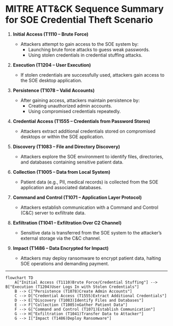 # MITRE ATT&CK Sequence Summary for SOE Credential Theft Scenario

1. **Initial Access (T1110 – Brute Force)**  
   - Attackers attempt to gain access to the SOE system by:
     - Launching brute force attacks to guess weak passwords.
     - Using stolen credentials in credential stuffing attacks.

2. **Execution (T1204 – User Execution)**  
   - If stolen credentials are successfully used, attackers gain access to the SOE desktop application.

3. **Persistence (T1078 – Valid Accounts)**  
   - After gaining access, attackers maintain persistence by:
     - Creating unauthorized admin accounts.
     - Using compromised credentials repeatedly.

4. **Credential Access (T1555 – Credentials from Password Stores)**  
   - Attackers extract additional credentials stored on compromised desktops or within the SOE application.

5. **Discovery (T1083 – File and Directory Discovery)**  
   - Attackers explore the SOE environment to identify files, directories, and databases containing sensitive patient data.

6. **Collection (T1005 – Data from Local System)**  
   - Patient data (e.g., PII, medical records) is collected from the SOE application and associated databases.

7. **Command and Control (T1071 – Application Layer Protocol)**  
   - Attackers establish communication with a Command and Control (C&C) server to exfiltrate data.

8. **Exfiltration (T1041 – Exfiltration Over C2 Channel)**  
   - Sensitive data is transferred from the SOE system to the attacker’s external storage via the C&C channel.

9. **Impact (T1486 – Data Encrypted for Impact)**  
   - Attackers may deploy ransomware to encrypt patient data, halting SOE operations and demanding payment.

---

```mermaid
flowchart TD
    A["Initial Access (T1110)Brute Force/Credential Stuffing"] --> B["Execution (T1204)User Logs In with Stolen Credentials"]
    B --> C["Persistence (T1078)Create Admin Accounts"]
    C --> D["Credential Access (T1555)Extract Additional Credentials"]
    D --> E["Discovery (T1083)Identify Files and Databases"]
    E --> F["Collection (T1005)nGather Patient Data"]
    F --> G["Command and Control (T1071)Establish Communication"]
    G --> H["Exfiltration (T1041)Transfer Data to Attacker"]
    G --> I["Impact (T1486)Deploy Ransomware"]